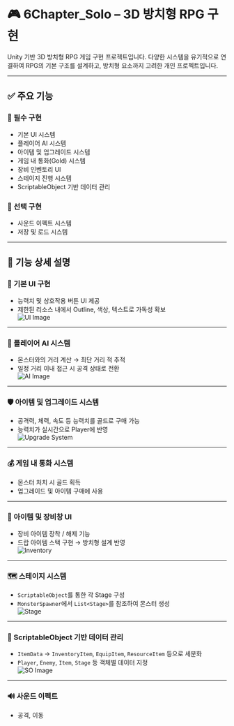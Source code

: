 # 🎮 6Chapter_Solo – 3D 방치형 RPG 구현

Unity 기반 3D 방치형 RPG 게임 구현 프로젝트입니다. 다양한 시스템을 유기적으로 연결하여 RPG의 기본 구조를 설계하고, 방치형 요소까지 고려한 개인 프로젝트입니다.

---

## ✅ 주요 기능

### 🔹 필수 구현

- 기본 UI 시스템  
- 플레이어 AI 시스템  
- 아이템 및 업그레이드 시스템  
- 게임 내 통화(Gold) 시스템  
- 장비 인벤토리 UI  
- 스테이지 진행 시스템  
- ScriptableObject 기반 데이터 관리  

### 🔸 선택 구현

- 사운드 이펙트 시스템  
- 저장 및 로드 시스템  

---

## 🧩 기능 상세 설명

### 📌 기본 UI 구현
- 능력치 및 상호작용 버튼 UI 제공  
- 제한된 리소스 내에서 Outline, 색상, 텍스트로 가독성 확보  
![UI Image](https://github.com/user-attachments/assets/445edadf-8029-45e7-a444-3dd90a04bfcc)

---

### 🤖 플레이어 AI 시스템
- 몬스터와의 거리 계산 → 최단 거리 적 추적  
- 일정 거리 이내 접근 시 공격 상태로 전환  
![AI Image](https://github.com/user-attachments/assets/47097b6d-a393-484e-a87a-619142b9c29e)

---

### 🛡️ 아이템 및 업그레이드 시스템
- 공격력, 체력, 속도 등 능력치를 골드로 구매 가능  
- 능력치가 실시간으로 Player에 반영  
![Upgrade System](https://github.com/user-attachments/assets/f8d51cad-55ac-4225-8daf-798d19954846)

---

### 💰 게임 내 통화 시스템
- 몬스터 처치 시 골드 획득  
- 업그레이드 및 아이템 구매에 사용  

---

### 🎒 아이템 및 장비창 UI
- 장비 아이템 장착 / 해제 기능  
- 드랍 아이템 스택 구현 → 방치형 설계 반영  
![Inventory](https://github.com/user-attachments/assets/7aa42c0d-a986-4690-94d5-52ebd7fdf5d4)

---

### 🗺️ 스테이지 시스템
- `ScriptableObject`를 통한 각 Stage 구성  
- `MonsterSpawner`에서 `List<Stage>`를 참조하여 몬스터 생성  
![Stage](https://github.com/user-attachments/assets/364ac56e-cb91-47fe-8564-11277a2b4992)

---

### 🧱 ScriptableObject 기반 데이터 관리
- `ItemData` → `InventoryItem`, `EquipItem`, `ResourceItem` 등으로 세분화  
- `Player`, `Enemy`, `Item`, `Stage` 등 객체별 데이터 지정  
![SO Image](https://github.com/user-attachments/assets/0cccbfba-3dae-4b05-90ad-17a810b0009a)

---

### 🔊 사운드 이펙트
- 공격, 이동
